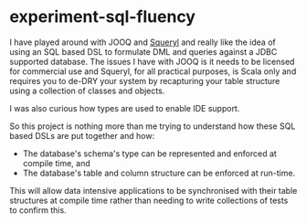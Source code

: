 experiment-sql-fluency
======================

I have played around with JOOQ and [Squeryl](http://squeryl.org) and really like the idea of using an SQL based DSL to formulate DML and queries against a JDBC supported database.  The issues I have with JOOQ is it needs to be licensed for commercial use and Squeryl, for all practical purposes, is Scala only and requires you to de-DRY your system by recapturing your table structure using a collection of classes and objects.

I was also curious how types are used to enable IDE support.

So this project is nothing more than me trying to understand how these SQL based DSLs are put together and how:

- The database's schema's type can be represented and enforced at compile time, and
- The database's table and column structure can be enforced at run-time.

This will allow data intensive applications to be synchronised with their table structures at compile time rather than needing to write collections of tests to confirm this.

